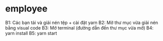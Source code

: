 # employee


B1: Các bạn tải và giải nén tệp + cài đặt yarn
B2: Mở thư mục vừa giải nén bằng visual code
B3: Mở terminal (đường dẫn đến thư mục vừa mở)
B4: yarn install
B5: yarn start
